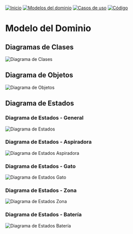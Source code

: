 [![Inicio](https://img.shields.io/badge/-Inicio-FFF?style=flat&logo=Emlakjet&logoColor=black)](https://github.com/lydiaa-gr/24-25-IdSw2-SDD)
[![Modelos del dominio](https://img.shields.io/badge/-Modelos_del_dominio-FFF?style=flat&logo=openstreetmap&logoColor=black)](https://github.com/lydiaa-gr/24-25-IdSw2-SDD/blob/main/modelosUML/modelos.md)
[![Casos de uso](https://img.shields.io/badge/-Casos_de_uso-FFF?style=flat&logo=openstreetmap&logoColor=black)](https://github.com/lydiaa-gr/24-25-IdSw2-SDD/blob/main/casosDeUso/readme.md)
[![Código](https://img.shields.io/badge/-Código-FFF?style=flat&logo=openstreetmap&logoColor=black)](https://github.com/lydiaa-gr/24-25-IdSw2-SDD/tree/main/codigos)

# Modelo del Dominio

## Diagramas de Clases
![Diagrama de Clases](../images/DiagramaClases.svg)

## Diagrama de Objetos
![Diagrama de Objetos](../images/DiagramaObjetos.svg)

## Diagrama de Estados

### Diagrama de Estados - General
![Diagrama de Estados](../images/DiagramaEstados.svg)

### Diagrama de Estados - Aspiradora
![Diagrama de Estados Aspiradora](../images/DiagramaEstadosAspiradora.svg)

### Diagrama de Estados - Gato
![Diagrama de Estados Gato](../images/DiagramaEstadosGato.svg)

### Diagrama de Estados - Zona
![Diagrama de Estados Zona](../images/DiagramaEstadosZona.svg)

### Diagrama de Estados - Batería 
![Diagrama de Estados Batería](../images/DiagramaEstadosBateria.svg)


